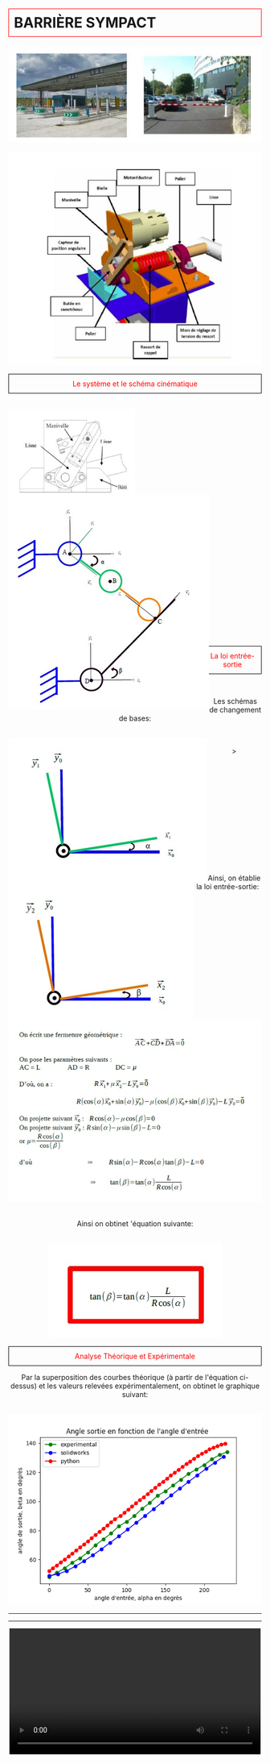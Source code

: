 <html>
 <head>
    <meta charset="utf-8"/>
    <link href="style.css" rel="stylesheet" type="text/css"/>
 </head>
 <body>
  <h1 id="h1" style="border: 1px solid red; padding: 10px;"><b>BARRIÈRE SYMPACT</b></h1>
  <center><img src="im/1.jpg" /></center>
  <br>
  <center><img src="im/2.jpg"  />
  <br>
 
  




  <p id="para2" style="border: 1px solid black; padding: 10px;"> <font style="color:red">Le système et le schéma cinématique</font></p>
  <br>
  
  <center>  <img src="im/3.jpg" width="50%" style="float:left;" /><img src="im/4.jpg" style="float:left;" /></center>

  <br><br><br><br><br><br><br><br><br><br><br><br0><br><br><br><br><br><br><br><br><br><br><br><br><br><br><br>
    <p id="para2" style="border: 1px solid black; padding: 10px;"> <font style="color:red">La loi entrée-sortie</font></p>
  <br>
  <p id="para3">
  Les schémas de changement de bases:</p>
  <br><center >  <img src="im/5.jpg" style="float:left;" /><img src="im/6.jpg" style="float:left;" /></center>
  <br>><br><br><br0><br><br><br><br><br><br><br><br><br><br><br><br>
  <p id="para3">Ainsi, on établie la loi entrée-sortie: </p>
  <br> <center><img src="im/7.jpg"  /> </center>
  <br>
  <p id="para3">Ainsi on obtinet 'équation suivante: </p>
  <br><img src="im/8.jpg"    />  

 
  <p id="para2" style="border: 1px solid black; padding: 10px;"> <font style="color:red">Analyse Théorique et Expérimentale</font></p>
  <p id="para3">
  Par la superposition des courbes théorique (à partir de l'équation ci-dessus) et les valeurs relevées expérimentalement, on obtinet le graphique suivant:</p>
  <br>
  <center><img src="im/Figure_1 (1).png"  /></center>
 <hr>

   <hr>


  


 <video controls width="500">
   <source src="/1.mp4" type="video/mp4" />
  </video>
  </body>
